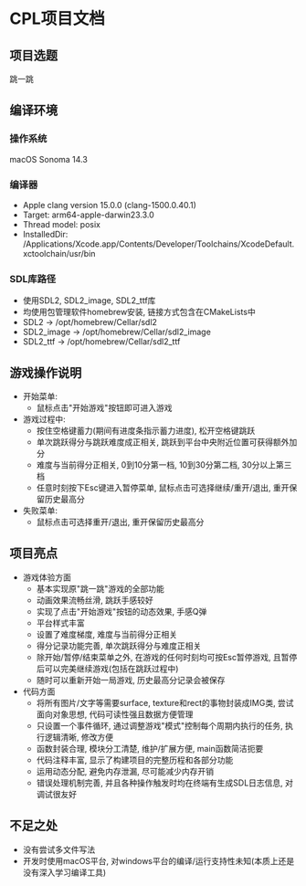 # CPL项目文档

## 项目选题

跳一跳

## 编译环境

### 操作系统

macOS Sonoma 14.3

### 编译器

- Apple clang version 15.0.0 (clang-1500.0.40.1)
- Target: arm64-apple-darwin23.3.0
- Thread model: posix
- InstalledDir: /Applications/Xcode.app/Contents/Developer/Toolchains/XcodeDefault.xctoolchain/usr/bin

### SDL库路径

- 使用SDL2, SDL2_image, SDL2_ttf库
- 均使用包管理软件homebrew安装, 链接方式包含在CMakeLists中
- SDL2 -> /opt/homebrew/Cellar/sdl2
- SDL2_image -> /opt/homebrew/Cellar/sdl2_image
- SDL2_ttf -> /opt/homebrew/Cellar/sdl2_ttf

## 游戏操作说明

- 开始菜单:
    - 鼠标点击"开始游戏"按钮即可进入游戏
- 游戏过程中:
    - 按住空格键蓄力(期间有进度条指示蓄力进度), 松开空格键跳跃
    - 单次跳跃得分与跳跃难度成正相关, 跳跃到平台中央附近位置可获得额外加分
    - 难度与当前得分正相关, 0到10分第一档, 10到30分第二档, 30分以上第三档
    - 任意时刻按下Esc键进入暂停菜单, 鼠标点击可选择继续/重开/退出, 重开保留历史最高分
- 失败菜单:
    - 鼠标点击可选择重开/退出, 重开保留历史最高分

## 项目亮点

- 游戏体验方面
    - 基本实现原"跳一跳"游戏的全部功能
    - 动画效果流畅丝滑, 跳跃手感较好
    - 实现了点击"开始游戏"按钮的动态效果, 手感Q弹
    - 平台样式丰富
    - 设置了难度梯度, 难度与当前得分正相关
    - 得分记录功能完善, 单次跳跃得分与难度正相关
    - 除开始/暂停/结束菜单之外, 在游戏的任何时刻均可按Esc暂停游戏, 且暂停后可以完美继续游戏(包括在跳跃过程中)
    - 随时可以重新开始一局游戏, 历史最高分记录会被保存
- 代码方面
    - 将所有图片/文字等需要surface, texture和rect的事物封装成IMG类, 尝试面向对象思想, 代码可读性强且数据方便管理
    - 只设置一个事件循环, 通过调整游戏"模式"控制每个周期内执行的任务, 执行逻辑清晰, 修改方便
    - 函数封装合理, 模块分工清楚, 维护/扩展方便, main函数简洁扼要
    - 代码注释丰富, 显示了构建项目的完整历程和各部分功能
    - 运用动态分配, 避免内存泄漏, 尽可能减少内存开销
    - 错误处理机制完善, 并且各种操作触发时均在终端有生成SDL日志信息, 对调试很友好

## 不足之处

- 没有尝试多文件写法
- 开发时使用macOS平台, 对windows平台的编译/运行支持性未知(本质上还是没有深入学习编译工具)
